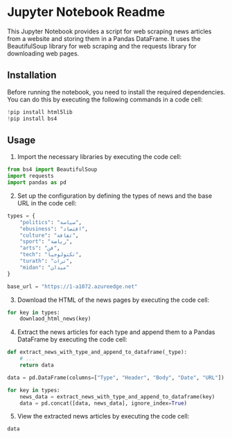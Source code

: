 # Jupyter Notebook Readme

This Jupyter Notebook provides a script for web scraping news articles from a website and storing them in a Pandas DataFrame. It uses the BeautifulSoup library for web scraping and the requests library for downloading web pages.

## Installation

Before running the notebook, you need to install the required dependencies. You can do this by executing the following commands in a code cell:

```python
!pip install html5lib
!pip install bs4
```

## Usage

1. Import the necessary libraries by executing the code cell:

```python
from bs4 import BeautifulSoup
import requests
import pandas as pd
```

2. Set up the configuration by defining the types of news and the base URL in the code cell:

```python
types = {
    "politics": "سياسة",
    "ebusiness": "اقتصاد",
    "culture": "ثقافة",
    "sport": "رياضة",
    "arts": "فن",
    "tech": "تكنولوجيا",
    "turath": "تراث",
    "midan": "ميدان"
}

base_url = "https://1-a1072.azureedge.net"
```

3. Download the HTML of the news pages by executing the code cell:

```python
for key in types:
    downlaod_html_news(key)
```

4. Extract the news articles for each type and append them to a Pandas DataFrame by executing the code cell:

```python
def extract_news_with_type_and_append_to_dataframe(_type):
    # ...
    return data

data = pd.DataFrame(columns=["Type", "Header", "Body", "Date", "URL"])

for key in types:
    news_data = extract_news_with_type_and_append_to_dataframe(key)
    data = pd.concat([data, news_data], ignore_index=True)
```

5. View the extracted news articles by executing the code cell:

```python
data
```
